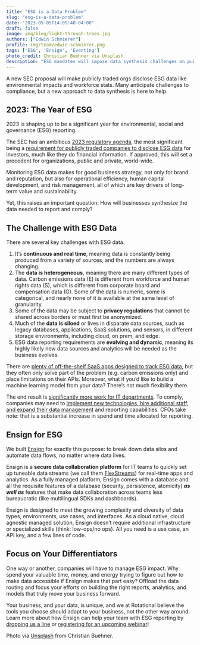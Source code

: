 ```yaml
---
title: "ESG is a Data Problem"
slug: "esg-is-a-data-problem"
date: "2023-05-05T14:09:40-04:00"
draft: false
image: img/blog/light-through-trees.jpg
authors: ["Edwin Schmierer"]
profile: img/team/edwin-schmierer.png
tags: ['ESG', 'Ensign', 'Eventing']
photo_credit: Christian Buehner via Unsplash
description: "ESG mandates will impose data synthesis challenges on publicly traded companies. Ensign -- a secure data collaboration platform -- is poised to help."
---
```


A new SEC proposal will make publicly traded orgs disclose ESG data like environmental impacts and workforce stats. Many anticipate challenges to compliance, but a new approach to data synthesis is here to help.

<!--more-->

## 2023: The Year of ESG

2023 is shaping up to be a significant year for environmental, social and governance (ESG) reporting.

The SEC has an ambitious [2023 regulatory agenda](https://www.reginfo.gov/public/do/eAgendaMain?operation=OPERATION_GET_AGENCY_RULE_LIST&currentPub=true&agencyCode&showStage=active&agencyCd=3235), the most significant being a [requirement for publicly traded companies to disclose ESG data](https://www.acaglobal.com/insights/sec-plans-finalize-esg-related-rules-2023) for investors, much like they do financial information. If approved, this will set a precedent for organizations, public and private, world-wide.

Monitoring ESG data makes for good business strategy, not only for brand and reputation, but also for operational efficiency, human capital development, and risk management, all of which are key drivers of long-term value and sustainability.

Yet, this raises an important question: How will businesses synthesize the data needed to report and comply?

## The Challenge with ESG Data

There are several key challenges with ESG data.

1.  It’s **continuous and real time**, meaning data is constantly being produced from a variety of sources, and the numbers are always changing.
2. The **data is heterogeneous**, meaning there are many different types of data. Carbon emissions data (E) is different from workforce and human rights data (S), which is different from corporate board and compensation data (G). Some of the data is numeric, some is categorical, and nearly none of it is available at the same level of granularity.
3. Some of the data may be subject to **privacy regulations** that cannot be shared across borders or must first be anonymized.
4. Much of the **data is siloed** or lives in disparate data sources, such as legacy databases, applications, SaaS solutions, and sensors, in different storage environments, including cloud, on prem, and edge.
5. ESG data reporting requirements are **evolving and dynamic**, meaning its highly likely new data sources and analytics will be needed as the business evolves.

There are [plenty of off-the-shelf SaaS apps designed to track ESG data](https://www.capterra.com/sustainability-software/), but they often only solve part of the problem (e.g. carbon emissions only) and place limitations on their APIs. Moreover, what if you’d like to build a machine learning model from your data? There’s not much flexibility there.

The end result is [significantly more work for IT departments](https://www.itbrew.com/stories/2023/03/16/proposed-data-driven-esg-reporting-regulations-may-lead-to-more-work-for-it-departments). To comply, companies may need to [implement new technologies, hire additional staff, and expand their data management](https://www.compact.nl/en/articles/mastering-the-esg-reporting-and-data-challenges/) and reporting capabilities. CFOs take note: that is a substantial increase in spend and time allocated for reporting.

## Ensign for ESG

We built [Ensign](https://rotational.io/ensign/) for exactly this purpose: to break down data silos and automate data flows, no matter where data lives.

Ensign is a **secure data collaboration platform** for IT teams to quickly set up tuneable data streams (we call them [FlexStreams](https://rotational.io/blog/mastering-the-art-of-data-freshness/)) for real-time apps and analytics. As a fully managed platform, Ensign comes with a database and all the requisite features of a database (security, persistence, atomicity) ***as well as*** features that make data collaboration across teams less bureaucratic (like multilingual SDKs and dashboards).

Ensign is designed to meet the growing complexity and diversity of data types, environments, use cases, and interfaces. As a cloud native, cloud agnostic managed solution, Ensign doesn’t require additional infrastructure or specialized skills  (think: low-ops/no ops). All you need is a use case, an API key, and a few lines of code.

## Focus on Your Differentiators

One way or another, companies will have to manage ESG impact. Why spend your valuable time, money, and energy trying to figure out how to make data accessible if Ensign makes that part easy? Offload the data routing and focus your efforts on building the right reports, analytics, and models that truly move your business forward.

Your business, and your data, is unique, and we at Rotational believe the tools you choose should adapt to your business, not the other way around. Learn more about how Ensign can help your team with ESG reporting by [dropping us a line](https://rotational.io/contact/) or [registering for an upcoming webinar](https://rotational.io)!


Photo via [Unsplash](https://unsplash.com/photos/SquQa9FdmOg) from Christian Buehner.


